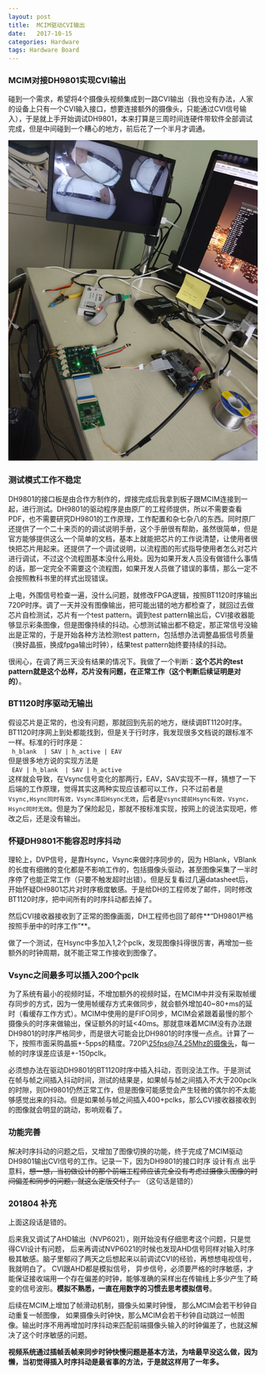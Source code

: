 ```yaml
---
layout: post
title:  MCIM驱动CVI输出
date:   2017-10-15 
categories: Hardware
tags: Hardware Board
---
```


### MCIM对接DH9801实现CVI输出

碰到一个需求，希望将4个摄像头视频集成到一路CVI输出（我也没有办法，人家的设备上只有一个CVI输入接口，想要连接额外的摄像头，只能通过CVI信号输入），于是就上手开始调试DH9801，本来打算是三周时间连硬件带软件全部调试完成，但是中间碰到一个糟心的地方，前后花了一个半月才调通。 

<div align="center">
<img src="/images/MCMM-to-cvi-1.jpg" />
</div>
<!--more-->

### 测试模式工作不稳定

DH9801的接口板是由合作方制作的，焊接完成后我拿到板子跟MCIM连接到一起，进行测试。DH9801的驱动程序是由原厂的工程师提供，所以不需要查看PDF，也不需要研究DH9801的工作原理，工作配置和杂七杂八的东西。同时原厂还提供了一个二十来页的的调试说明手册，这个手册很有帮助，虽然很简单，但是官方能够提供这么一个简单的文档，基本上就能把芯片的工作说清楚，让使用者很快把芯片用起来。还提供了一个调试说明，以流程图的形式指导使用者怎么对芯片进行调试，不过这个流程图基本没什么用处。因为如果开发人员没有做错什么事情的话，那一定完全不需要这个流程图，如果开发人员做了错误的事情，那么一定不会按照教科书里的样式出现错误。

上电，外围信号检查一遍，没什么问题，就修改FPGA逻辑，按照BT1120时序输出720P时序。调了一天并没有图像输出，把可能出错的地方都检查了，就回过去做芯片自检测试，芯片有一个test pattern。调到test pattern输出后，CVI接收器能够显示彩条图像，但是图像持续的抖动。心想测试输出都不稳定，那正常信号没输出是正常的，于是开始各种方法检测test pattern，包括想办法调整晶振信号质量（换好晶振，换成fpga输出时钟），结果test pattern始终要持续的抖动。

很闹心，在调了两三天没有结果的情况下。我做了一个判断：**这个芯片的test pattern就是这个怂样，芯片没有问题，在正常工作（这个判断后续证明是对的）**。

### BT1120时序驱动无输出

假设芯片是正常的，也没有问题，那就回到先前的地方，继续调BT1120时序。BT1120时序网上到处都能找到，但是关于行时序，我发现很多文档说的跟标准不一样。标准的行时序是：  
` h_blank  | SAV | h_active | EAV`  
但是很多地方说的实现方法是  
` EAV | h_blank  | SAV | h_active`  
这样就会导致，在Vsync信号变化的那两行，EAV，SAV实现不一样，猜想了一下后端的工作原理，觉得其实这两种实现应该都可以工作，只不过前者是`Vsync,Hsync同时有效，Vsync滞后Hsync无效`，后者是`Vsync提前Hsync有效，Vsync，Hsync同时无效`。但是为了保险起见，那就不按标准实现，按网上的说法实现吧，修改之后，还是没有输出。

### 怀疑DH9801不能容忍时序抖动

理轮上，DVP信号，是靠Hsync，Vsync来做时序同步的，因为 HBlank，VBlank 的长度有细微的变化都是不影响工作的，包括摄像头驱动，甚至图像采集了一半时序停了也能正常工作（只要不触发超时出错）。但是反复看过几遍datasheet后，开始怀疑DH9801芯片对时序极度敏感。于是给DH的工程师发了邮件，同时修改BT1120时序，把中间所有的时序抖动都去掉了。

然后CVI接收器接收到了正常的图像画面，DH工程师也回了邮件**“DH9801严格按照手册中的时序工作”**。

做了一个测试，在Hsync中多加入1,2个pclk，发现图像抖得很厉害，再增加一些额外的时钟周期，就不能正常工作接收到图像了。

### Vsync之间最多可以插入200个pclk

为了系统有最小的视频时延，不增加额外的视频时延，在MCIM中并没有采取帧缓存同步的方式，因为一使用帧缓存方式来做同步，就会额外增加40~80+ms的延时（看缓存工作方式）。MCIM中使用的是FIFO同步，MCIM会紧跟着最慢的那个摄像头的时序来做输出，保证额外的时延\<40ms。那就意味着MCIM没有办法跟DH9801的时序严格同步，而是很大可能会比DH9801的时序慢一点点。计算了一下，按照市面采购晶振+-5pps的精度。720P\\25fps@74.25Mhz的摄像头，每一帧的时序误差应该是+-150pclk。

必须想办法在驱动DH9801的BT1120时序中插入抖动，否则没法工作。于是测试在帧与帧之间插入抖动时间，测试的结果是，如果帧与帧之间插入不大于200pclk的时隙，则DH9801仍然正常工作，但是图像可能感觉会产生轻微的偶尔的不太能够感觉出来的抖动。但是如果帧与帧之间插入400+pclks，那么CVI接收器接收到的图像就会明显的跳动，影响观看了。

### 功能完善

解决时序抖动的问题之后，又增加了图像切换的功能，终于完成了MCIM驱动DH9801输出CVI信号的工作。记录一下，因为DH9801的接口时序 设计有点 出乎意料，~~想一想，当初做设计的那个前端工程师应该完全没有考虑过摄像头图像的时间偏差和同步的问题，就这么定版交付了。~~ （这句话是错的）

### 201804 补充

上面这段话是错的。

后来我又调试了AHD输出（NVP6021），刚开始没有仔细思考这个问题，只是觉得CVI设计有问题， 后来再调试NVP6021的时候也发现AHD信号同样对输入时序极其敏感。脑子里郁闷了两天之后想起来以前调试CVI的经验，再想想电视信号， 我就明白了。 CVI跟AHD都是模拟信号， 异步信号，必须要严格的时序敏感，才能保证接收端用一个存在偏差的时钟，能够准确的采样出在传输线上多少产生了畸变的信号波形。**模拟不熟悉，一直在用数字的习惯去思考模拟信号**。

后续在MCIM上增加了帧滑动机制，摄像头如果时钟慢， 那么MCIM会若干秒钟自动重复一帧图像， 如果摄像头时钟快，那么MCIM会若干秒钟自动跳过一帧图像。输出时序不用再增加时序抖动来匹配前端摄像头输入的时钟偏差了，也就这解决了这个时序敏感的问题。

**视频系统通过插帧丢帧来同步时钟快慢问题是基本方法，为啥最早没这么做，因为懒，当初觉得插入时序抖动是最省事的方法，于是就这样用了一年多。**